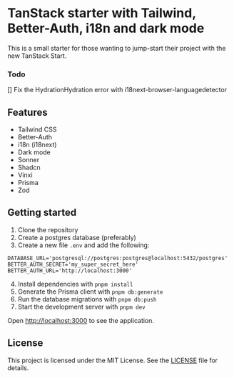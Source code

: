 # TanStack starter with Tailwind, Better-Auth, i18n and dark mode

This is a small starter for those wanting to jump-start their project with the new TanStack Start.


### Todo
[] Fix the HydrationHydration error with i18next-browser-languagedetector

## Features

- Tailwind CSS
- Better-Auth
- i18n (i18next)
- Dark mode
- Sonner
- Shadcn
- Vinxi
- Prisma
- Zod


## Getting started

1. Clone the repository
2. Create a postgres database (preferably)
3. Create a new file `.env` and add the following:

```
DATABASE_URL='postgresql://postgres:postgres@localhost:5432/postgres'
BETTER_AUTH_SECRET='my_super_secret_here'
BETTER_AUTH_URL='http://localhost:3000'
```

4. Install dependencies with `pnpm install`
5. Generate the Prisma client with `pnpm db:generate`
6. Run the database migrations with `pnpm db:push`
7. Start the development server with `pnpm dev`

Open [http://localhost:3000](http://localhost:3000) to see the application.

## License

This project is licensed under the MIT License. See the [LICENSE](LICENSE.md) file for details.
